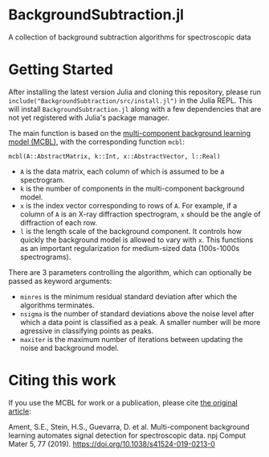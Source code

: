 # BackgroundSubtraction.jl
A collection of background subtraction algorithms for spectroscopic data

# Getting Started 

After installing the latest version Julia and cloning this repository, please run 
`include("BackgroundSubtraction/src/install.jl")` in the Julia REPL.
This will install `BackgroundSubtraction.jl` along with a few dependencies that are not yet registered with Julia's package manager.

The main function is based on the [multi-component background learning model (MCBL)](https://rdcu.be/b32TH), with the corresponding function `mcbl`:
```
mcbl(A::AbstractMatrix, k::Int, x::AbstractVector, l::Real)
```
* `A` is the data matrix, each column of which is assumed to be a spectrogram.
* `k` is the number of components in the multi-component background model.
* `x` is the index vector corresponding to rows of `A`. 
For example, if a column of `A` is an X-ray diffraction spectrogram, `x` should be the angle of diffraction of each row.
* `l` is the length scale of the background component. It controls how quickly the 
background model is allowed to vary with `x`.
This functions as an important regularization for medium-sized data (100s-1000s spectrograms). 

There are 3 parameters controlling the algorithm, which can optionally be passed as keyword arguments:
* `minres` is the minimum residual standard deviation after which the algorithms terminates.
* `nsigma` is the number of standard deviations above the noise level after which a data point is classified as a peak. A smaller number will be more agressive in classifying points as peaks.
* `maxiter` is the maximum number of iterations between updating the noise and background model.

# Citing this work
If you use the MCBL for work or a publication, please cite [the original article](https://rdcu.be/b32TH):

Ament, S.E., Stein, H.S., Guevarra, D. et al. Multi-component background learning automates signal detection for spectroscopic data. npj Comput Mater 5, 77 (2019). https://doi.org/10.1038/s41524-019-0213-0
